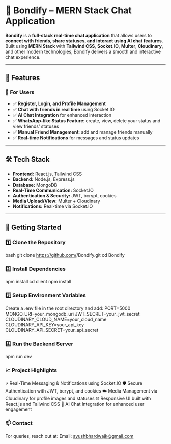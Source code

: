 # 💬 Bondify – MERN Stack Chat Application

**Bondify** is a **full-stack real-time chat application** that allows users to **connect with friends, share statuses, and interact using AI chat features**. Built using **MERN Stack** with **Tailwind CSS**, **Socket.IO**, **Multer**, **Cloudinary**, and other modern technologies, Bondify delivers a smooth and interactive chat experience.  

---

## 🌟 Features

### 🧑 For Users
- ✅ **Register, Login, and Profile Management**  
- ✅ **Chat with friends in real time** using Socket.IO  
- ✅ **AI Chat Integration** for enhanced interaction  
- ✅ **WhatsApp-like Status Feature**: create, view, delete your status and view friends’ statuses  
- ✅ **Manual Friend Management**: add and manage friends manually  
- ✅ **Real-time Notifications** for messages and status updates  

---

## 🛠️ Tech Stack
- **Frontend:** React.js, Tailwind CSS  
- **Backend:** Node.js, Express.js  
- **Database:** MongoDB  
- **Real-Time Communication:** Socket.IO  
- **Authentication & Security:** JWT, bcrypt, cookies  
- **Media Upload/View:** Multer + Cloudinary  
- **Notifications:** Real-time via Socket.IO  

---

## 🚀 Getting Started

### 1️⃣ Clone the Repository
bash
git clone https://github.com/<your-username>/Bondify.git
cd Bondify


### 2️⃣ Install Dependencies
npm install
cd client
npm install

### 3️⃣ Setup Environment Variables
Create a .env file in the root directory and add:
PORT=5000
MONGO_URI=your_mongodb_uri
JWT_SECRET=your_jwt_secret
CLOUDINARY_CLOUD_NAME=your_cloud_name
CLOUDINARY_API_KEY=your_api_key
CLOUDINARY_API_SECRET=your_api_secret

### 4️⃣ Run the Backend Server
npm run dev

### 📈 Project Highlights

⚡ Real-Time Messaging & Notifications using Socket.IO
🛡️ Secure Authentication with JWT, bcrypt, and cookies
☁️ Media Management via Cloudinary for profile images and statuses
🌐 Responsive UI built with React.js and Tailwind CSS
🤖 AI Chat Integration for enhanced user engagement

### 📫 Contact
For queries, reach out at:
Email: ayushbhardwajk@gmail.com
